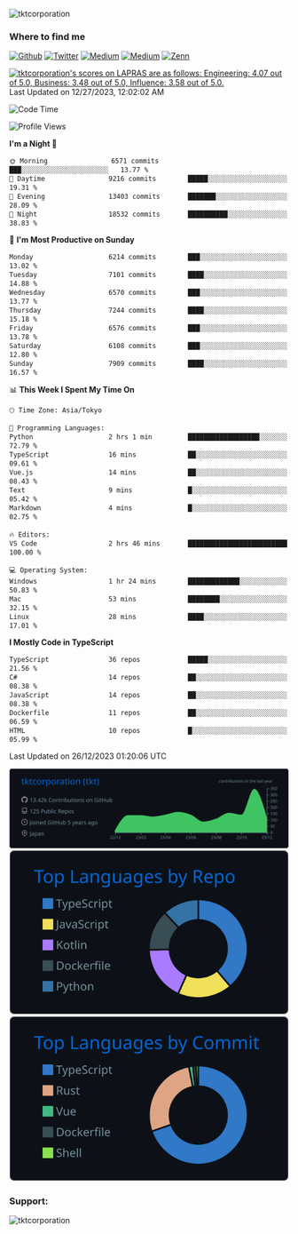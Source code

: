 <p align="left"> <img src="https://komarev.com/ghpvc/?username=tktcorporation&label=Profile%20views&color=0e75b6&style=flat" alt="tktcorporation" /> </p>

<h3>Where to find me</h3>
<p>
<a href="https://github.com/tktcorporation" target="_blank"><img alt="Github" src="https://img.shields.io/badge/GitHub-%2312100E.svg?&style=for-the-badge&logo=Github&logoColor=white" /></a>
<a href="https://twitter.com/tktcorporation" target="_blank"><img alt="Twitter" src="https://img.shields.io/badge/twitter-%231DA1F2.svg?&style=for-the-badge&logo=twitter&logoColor=white" /></a>
<a href="https://www.linkedin.com/in/tktcorporation" target="_blank"><img alt="Medium" src="https://img.shields.io/badge/linkdin-0a66c2.svg?&style=for-the-badge&logo=linkedin&logoColor=white" /></a>
<a href="https://qiita.com/tktcorporation" target="_blank"><img alt="Medium" src="https://img.shields.io/badge/qiita-55C500.svg?&style=for-the-badge&logo=qiita&logoColor=white" /></a>
<a href="https://zenn.dev/tktcorporation" target="_blank"><img alt="Zenn" src="https://img.shields.io/badge/Zenn-3EA8FF.svg?&style=for-the-badge&logo=Zenn&logoColor=white" /></a>
</p>

<!--START_SECTION:lapras-card-->
<p ><a href="https://lapras.com/public/tktcorporation" target="_blank" rel="noopener noreferrer"><img alt="tktcorporation's scores on LAPRAS are as follows: Engineering: 4.07 out of 5.0, Business: 3.48 out of 5.0, Influence: 3.58 out of 5.0." src="https://lapras-card-generator.vercel.app/api/svg?e=4.07&b=3.48&i=3.58&b1=%23232323&b2=%236d6d6d&i1=%23212121&i2=%23818181&l=en" width="300" ></a>  
Last Updated on 12/27/2023, 12:02:02 AM</p>
<!--END_SECTION:lapras-card-->
  
<!--START_SECTION:waka-->
![Code Time](http://img.shields.io/badge/Code%20Time-1%2C330%20hrs%2054%20mins-blue)

![Profile Views](http://img.shields.io/badge/Profile%20Views-0-blue)

**I'm a Night 🦉** 

```text
🌞 Morning                6571 commits        ███░░░░░░░░░░░░░░░░░░░░░░   13.77 % 
🌆 Daytime                9216 commits        █████░░░░░░░░░░░░░░░░░░░░   19.31 % 
🌃 Evening                13403 commits       ███████░░░░░░░░░░░░░░░░░░   28.09 % 
🌙 Night                  18532 commits       ██████████░░░░░░░░░░░░░░░   38.83 % 
```
📅 **I'm Most Productive on Sunday** 

```text
Monday                   6214 commits        ███░░░░░░░░░░░░░░░░░░░░░░   13.02 % 
Tuesday                  7101 commits        ████░░░░░░░░░░░░░░░░░░░░░   14.88 % 
Wednesday                6570 commits        ███░░░░░░░░░░░░░░░░░░░░░░   13.77 % 
Thursday                 7244 commits        ████░░░░░░░░░░░░░░░░░░░░░   15.18 % 
Friday                   6576 commits        ███░░░░░░░░░░░░░░░░░░░░░░   13.78 % 
Saturday                 6108 commits        ███░░░░░░░░░░░░░░░░░░░░░░   12.80 % 
Sunday                   7909 commits        ████░░░░░░░░░░░░░░░░░░░░░   16.57 % 
```


📊 **This Week I Spent My Time On** 

```text
🕑︎ Time Zone: Asia/Tokyo

💬 Programming Languages: 
Python                   2 hrs 1 min         ██████████████████░░░░░░░   72.79 % 
TypeScript               16 mins             ██░░░░░░░░░░░░░░░░░░░░░░░   09.61 % 
Vue.js                   14 mins             ██░░░░░░░░░░░░░░░░░░░░░░░   08.43 % 
Text                     9 mins              █░░░░░░░░░░░░░░░░░░░░░░░░   05.42 % 
Markdown                 4 mins              █░░░░░░░░░░░░░░░░░░░░░░░░   02.75 % 

🔥 Editors: 
VS Code                  2 hrs 46 mins       █████████████████████████   100.00 % 

💻 Operating System: 
Windows                  1 hr 24 mins        █████████████░░░░░░░░░░░░   50.83 % 
Mac                      53 mins             ████████░░░░░░░░░░░░░░░░░   32.15 % 
Linux                    28 mins             ████░░░░░░░░░░░░░░░░░░░░░   17.01 % 
```

**I Mostly Code in TypeScript** 

```text
TypeScript               36 repos            █████░░░░░░░░░░░░░░░░░░░░   21.56 % 
C#                       14 repos            ██░░░░░░░░░░░░░░░░░░░░░░░   08.38 % 
JavaScript               14 repos            ██░░░░░░░░░░░░░░░░░░░░░░░   08.38 % 
Dockerfile               11 repos            ██░░░░░░░░░░░░░░░░░░░░░░░   06.59 % 
HTML                     10 repos            █░░░░░░░░░░░░░░░░░░░░░░░░   05.99 % 
```




 Last Updated on 26/12/2023 01:20:06 UTC
<!--END_SECTION:waka-->

[![](https://raw.githubusercontent.com/tktcorporation/tktcorporation/master/profile-summary-card-output/github_dark/0-profile-details.svg)](https://github.com/vn7n24fzkq/github-profile-summary-cards)
[![](https://raw.githubusercontent.com/tktcorporation/tktcorporation/master/profile-summary-card-output/github_dark/1-repos-per-language.svg)](https://github.com/vn7n24fzkq/github-profile-summary-cards) [![](https://raw.githubusercontent.com/tktcorporation/tktcorporation/master/profile-summary-card-output/github_dark/2-most-commit-language.svg)](https://github.com/vn7n24fzkq/github-profile-summary-cards)

<h3 align="left">Support:</h3>
<p><a href="https://www.buymeacoffee.com/tktcorporation"> <img align="left" src="https://cdn.buymeacoffee.com/buttons/v2/default-yellow.png" height="50" width="210" alt="tktcorporation" /></a></p><br><br>
